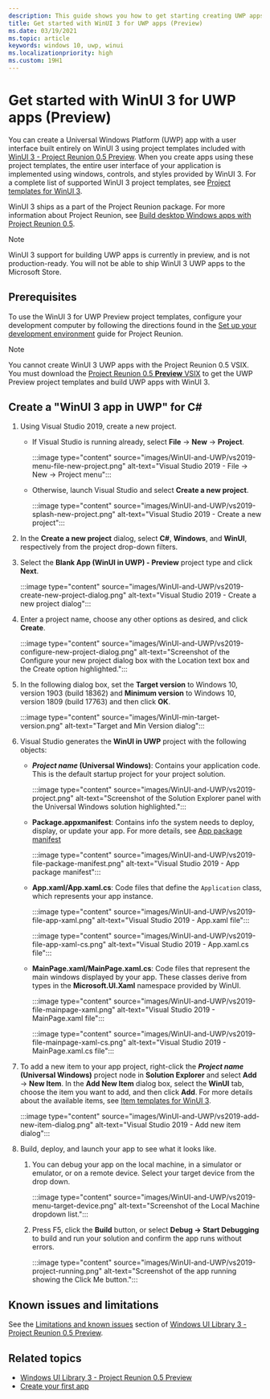 ```yaml
---
description: This guide shows you how to get starting creating UWP apps with a WinUI 3 UI.
title: Get started with WinUI 3 for UWP apps (Preview)
ms.date: 03/19/2021
ms.topic: article
keywords: windows 10, uwp, winui
ms.localizationpriority: high
ms.custom: 19H1
---
```


# Get started with WinUI 3 for UWP apps (Preview)

You can create a Universal Windows Platform (UWP) app with a user interface built entirely on WinUI 3 using project templates included with [WinUI 3 - Project Reunion 0.5 Preview](release-notes/winui3-project-reunion-0.5-preview.md). When you create apps using these project templates, the entire user interface of your application is implemented using windows, controls, and styles provided by WinUI 3. For a complete list of supported WinUI 3 project templates, see [Project templates for WinUI 3](winui-project-templates-in-visual-studio.md#project-templates-for-winui-3).

WinUI 3 ships as a part of the Project Reunion package. For more information about Project Reunion, see [Build desktop Windows apps with Project Reunion 0.5](../../project-reunion/index.md).

> [!NOTE] 
> WinUI 3 support for building UWP apps is currently in preview, and is not production-ready. You will not be able to ship WinUI 3 UWP apps to the Microsoft Store.

## Prerequisites

To use the WinUI 3 for UWP Preview project templates, configure your development computer by following the directions found in the [Set up your development environment](../../project-reunion/get-started-with-project-reunion.md#set-up-your-development-environment) guide for Project Reunion. 

> [!NOTE]
> You cannot create WinUI 3 UWP apps with the Project Reunion 0.5 VSIX. You must download the [Project Reunion 0.5 **Preview** VSIX](https://aka.ms/projectreunion/previewdownload) to get the UWP Preview project templates and build UWP apps with WinUI 3. 

## Create a "WinUI 3 app in UWP" for C#

1. Using Visual Studio 2019, create a new project.
   - If Visual Studio is running already, select **File** -> **New** -> **Project**.

       :::image type="content" source="images/WinUI-and-UWP/vs2019-menu-file-new-project.png" alt-text="Visual Studio 2019 - File -> New -> Project menu":::

   - Otherwise, launch Visual Studio and select **Create a new project**.

       :::image type="content" source="images/WinUI-and-UWP/vs2019-splash-new-project.png" alt-text="Visual Studio 2019 - Create a new project":::

2. In the **Create a new project** dialog, select **C#**, **Windows**, and **WinUI**, respectively from the project drop-down filters.

3. Select the **Blank App (WinUI in UWP) - Preview** project type and click **Next**.

    :::image type="content" source="images/WinUI-and-UWP/vs2019-create-new-project-dialog.png" alt-text="Visual Studio 2019 - Create a new project dialog":::

4. Enter a project name, choose any other options as desired, and click **Create**.

    :::image type="content" source="images/WinUI-and-UWP/vs2019-configure-new-project-dialog.png" alt-text="Screenshot of the Configure your new project dialog box with the Location text box and the Create option highlighted.":::

5. In the following dialog box, set the **Target version** to Windows 10, version 1903 (build 18362) and **Minimum version** to Windows 10, version 1809 (build 17763) and then click **OK**.

    :::image type="content" source="images/WinUI-min-target-version.png" alt-text="Target and Min Version dialog":::

6. Visual Studio generates the **WinUI in UWP** project with the following objects:

    - ***Project name* (Universal Windows)**: Contains your application code. This is the default startup project for your project solution.

        :::image type="content" source="images/WinUI-and-UWP/vs2019-project.png" alt-text="Screenshot of the Solution Explorer panel with the Universal Windows solution highlighted.":::

    - **Package.appxmanifest**: Contains info the system needs to deploy, display, or update your app. For more details, see [App package manifest](/uwp/schemas/appxpackage/appx-package-manifest)

        :::image type="content" source="images/WinUI-and-UWP/vs2019-file-package-manifest.png" alt-text="Visual Studio 2019 - App package manifest":::

    - **App.xaml/App.xaml.cs**: Code files that define the `Application` class, which represents your app instance.

        :::image type="content" source="images/WinUI-and-UWP/vs2019-file-app-xaml.png" alt-text="Visual Studio 2019 - App.xaml file":::

        :::image type="content" source="images/WinUI-and-UWP/vs2019-file-app-xaml-cs.png" alt-text="Visual Studio 2019 - App.xaml.cs file":::

    - **MainPage.xaml/MainPage.xaml.cs**: Code files that represent the main windows displayed by your app. These classes derive from types in the **Microsoft.UI.Xaml** namespace provided by WinUI.

        :::image type="content" source="images/WinUI-and-UWP/vs2019-file-mainpage-xaml.png" alt-text="Visual Studio 2019 - MainPage.xaml file":::

        :::image type="content" source="images/WinUI-and-UWP/vs2019-file-mainpage-xaml-cs.png" alt-text="Visual Studio 2019 - MainPage.xaml.cs file":::

7. To add a new item to your app project, right-click the ***Project name* (Universal Windows)** project node in **Solution Explorer** and select **Add** -> **New Item**. In the **Add New Item** dialog box, select the **WinUI** tab, choose the item you want to add, and then click **Add**. For more details about the available items, see [Item templates for WinUI 3](winui-project-templates-in-visual-studio.md#item-templates-for-winui-3).

    :::image type="content" source="images/WinUI-and-UWP/vs2019-add-new-item-dialog.png" alt-text="Visual Studio 2019 - Add new item dialog":::

8. Build, deploy, and launch your app to see what it looks like.

    1. You can debug your app on the local machine, in a simulator or emulator, or on a remote device. Select your target device from the drop down.

        :::image type="content" source="images/WinUI-and-UWP/vs2019-menu-target-device.png" alt-text="Screenshot of the Local Machine dropdown list.":::

    1. Press F5, click the **Build** button, or select **Debug -> Start Debugging** to build and run your solution and confirm the app runs without errors.

        :::image type="content" source="images/WinUI-and-UWP/vs2019-project-running.png" alt-text="Screenshot of the app running showing the Click Me button.":::

## Known issues and limitations

See the [Limitations and known issues](index.md#limitations-and-known-issues) section of [Windows UI Library 3 - Project Reunion 0.5 Preview](release-notes/winui3-project-reunion-0.5-preview.md).

## Related topics

- [Windows UI Library 3 - Project Reunion 0.5 Preview](release-notes/winui3-project-reunion-0.5-preview.md)
- [Create your first app](/windows/uwp/get-started/your-first-app)
